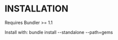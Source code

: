 INSTALLATION
============

Requires Bundler >= 1.1

Install with: bundle install --standalone --path=gems
